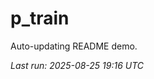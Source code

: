 # p_train

Auto-updating README demo.

<!--START_SECTION:status-->
_Last run: 2025-08-25 19:16 UTC_
<!--END_SECTION:status-->







































































































































